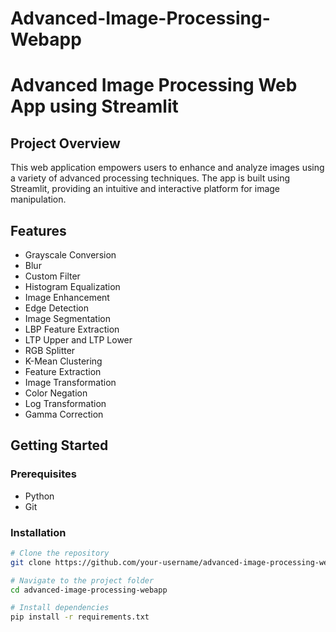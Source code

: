 # Advanced-Image-Processing-Webapp

# Advanced Image Processing Web App using Streamlit

## Project Overview

This web application empowers users to enhance and analyze images using a variety of advanced processing techniques. The app is built using Streamlit, providing an intuitive and interactive platform for image manipulation.

## Features

- Grayscale Conversion
- Blur
- Custom Filter
- Histogram Equalization
- Image Enhancement
- Edge Detection
- Image Segmentation
- LBP Feature Extraction
- LTP Upper and LTP Lower
- RGB Splitter
- K-Mean Clustering
- Feature Extraction
- Image Transformation
- Color Negation
- Log Transformation
- Gamma Correction

## Getting Started

### Prerequisites

- Python
- Git

### Installation

```bash
# Clone the repository
git clone https://github.com/your-username/advanced-image-processing-webapp.git

# Navigate to the project folder
cd advanced-image-processing-webapp

# Install dependencies
pip install -r requirements.txt
